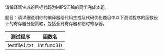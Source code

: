 请编译器生成的目标代码为MIPS汇编的同学完成本题。



题目：请详细说明你的编译器给代码生成及代码优化题目中以下测试程序的函数设计的寄存器分配策略，包括全局寄存器和临时寄存器。



| 测试程序      | 函数名      |
| ------------- | ----------- |
| testfile1.txt | int func3() |